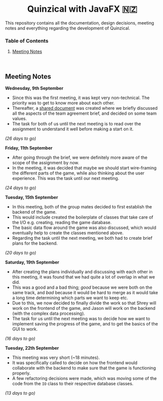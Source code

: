 <h1 align="center">Quinzical with JavaFX 🇳🇿</h1>

This repository contains all the documentation, design decisions, meeting notes and everything regarding the development of Quinzical.

### Table of Contents

1. [Meeting Notes](#meeting-notes)

<br>

## Meeting Notes

**Wednesday, 9th September**
- Since this was the first meeting, it was kept very non-technical. The priority was to get to know more about each other.
- Thereafter, a [shared document](https://docs.google.com/document/d/1tO1x4oD1I4r3kxlxod0DCqWr4hXzNxF1erzF1AMnocE/edit?usp=sharing) was created where we briefly discussed all the aspects of the team agreement brief, and decided on some team values.
- The task for both of us until the next meeting is to read over the assignment to understand it well before making a start on it.

*(26 days to go)*


**Friday, 11th September**
- After going through the brief, we were definitely more aware of the scope of the assignment by now.
- In the meeting, it was decided that maybe we should start wire-framing the different parts of the game, while also thinking about the user experience. This was the task until our next meeting.

*(24 days to go)*


**Tuesday, 15th September**
- In this meeting, both of the group mates decided to first establish the backend of the game.
- This would include created the boilerplate of classes that take care of the I/O e.g. creating, reading the game database.
- The basic data flow around the game was also discussed, which would eventually help to create the classes mentioned above.
- Regarding the task until the next meeting, we both had to create brief plans for the backend.

*(20 days to go)*


**Saturday, 19th September**
- After creating the plans individually and discussing with each other in this meeting, it was found that we had quite a lot of overlap in what we did.
- This was a good and a bad thing; *good* because we were both on the same track, and *bad* because it would be hard to merge as it would take a long time determining which parts we want to keep etc.
- Due to this, we now decided to finally divide the work so that Shrey will work on the frontend of the game, and Jason will work on the backend (with the complex data processing).
- The task for us until the next meeting was to decide how we want to implement saving the progress of the game, and to get the basics of the GUI to work.

*(16 days to go)*


**Tuesday, 22th September**
- This meeting was very short (~18 minutes).
- It was specifically called to decide on how the frontend would collaborate with the backend to make sure that the game is functioning properly.
- A few refactoring decisions were made, which was moving some of the code from the `IO` class to their respective database classes.

*(13 days to go)*
